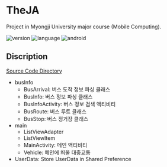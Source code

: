 TheJA
===
Project in Myongji University major course (Mobile Computing).

![version](https://img.shields.io/badge/Version-1.5.0-green.svg)
![language](https://img.shields.io/badge/Language-Java-Orange.svg)
![android](https://img.shields.io/badge/android-application-Blue.svg)

Discription
---
[Source Code Directory](/app/src/main/java/com/example/theja)

- busInfo
  - BusArrival: 버스 도착 정보 파싱 클래스
  - BusInfo: 버스 정보 파싱 클래스
  - BusInfoActivity: 버스 정보 검색 액티비티
  - BusRoute: 버스 루트 클래스
  - BusStop: 버스 정거장 클래스
- main
  - ListViewAdapter
  - ListViewItem
  - MainActivity: 메인 액티비티
  - Vehicle: 메인에 띄울 대중교통
- UserData: Store UserData in Shared Preference
